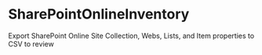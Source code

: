 # SharePointOnlineInventory
Export SharePoint Online Site Collection, Webs, Lists, and Item properties to CSV to review
